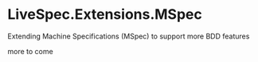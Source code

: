 # LiveSpec.Extensions.MSpec
Extending Machine Specifications (MSpec) to support more BDD features

more to come
